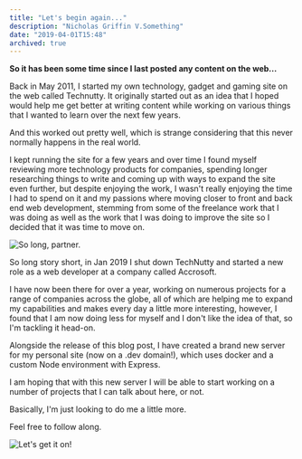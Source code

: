```yaml
---
title: "Let's begin again..."
description: "Nicholas Griffin V.Something"
date: "2019-04-01T15:48"
archived: true
---
```


**So it has been some time since I last posted any content on the web...**

Back in May 2011, I started my own technology, gadget and gaming site on the web called Technutty. It originally started out as an idea that I hoped would help me get better at writing content while working on various things that I wanted to learn over the next few years.

And this worked out pretty well, which is strange considering that this never normally happens in the real world.

I kept running the site for a few years and over time I found myself reviewing more technology products for companies, spending longer researching things to write and coming up with ways to expand the site even further, but despite enjoying the work, I wasn't really enjoying the time I had to spend on it and my passions where moving closer to front and back end web development, stemming from some of the freelance work that I was doing as well as the work that I was doing to improve the site so I decided that it was time to move on.

![So long, partner.](https://media.giphy.com/media/k8php2iMXNUmA/giphy.gif)

So long story short, in Jan 2019 I shut down TechNutty and started a new role as a web developer at a company called Accrosoft.

I have now been there for over a year, working on numerous projects for a range of companies across the globe, all of which are helping me to expand my capabilities and makes every day a little more interesting, however, I found that I am now doing less for myself and I don't like the idea of that, so I'm tackling it head-on.

Alongside the release of this blog post, I have created a brand new server for my personal site (now on a .dev domain!), which uses docker and a custom Node environment with Express.

I am hoping that with this new server I will be able to start working on a number of projects that I can talk about here, or not.

Basically, I'm just looking to do me a little more.

Feel free to follow along.

![Let's get it on!](https://media.giphy.com/media/oS8pRFxbD0d44/giphy.gif)